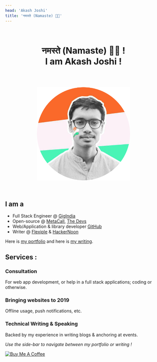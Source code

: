 ```yaml
---
head: 'Akash Joshi'
title: 'नमस्ते (Namaste) 🙏🏼'
---
```

<br />
<h1 align="center"> नमस्ते (Namaste) 🙏🏼 ! <br />
 I am Akash Joshi ! </h1>

<br /><br />

<img src="/me.png" style="max-height:300px;margin: 0 auto;display: block;"/>
<br /><br />

## I am a

- Full Stack Engineer @ [GigIndia](https://gigindia.in)
- Open-source @ [MetaCall](https://metacall.io), [The Devs](https://thedevs.network/)
- Web/Application & library developer [GitHub](https://github.com/akash-joshi)
- Writer @ [Flexiple](https://flexiple.com) & [HackerNoon](https://hackernoon.com)

Here is [my portfolio](/portfolio.html) and here is [my writing](/boiler-npm.html).

## Services :

### Consultation 

For web app development, or help in a full stack applications; coding or otherwise.

### Bringing websites to 2019

Offline usage, push notifications, etc.

### Technical Writing & Speaking

Backed by my experience in writing blogs & anchoring at events.

 *Use the side-bar to navigate between my portfolio or writing !*

<a href="https://www.buymeacoffee.com/akashjoshi" target="_blank"><img src="https://www.buymeacoffee.com/assets/img/custom_images/orange_img.png" alt="Buy Me A Coffee" style="height: auto !important;width: auto !important;" ></a>